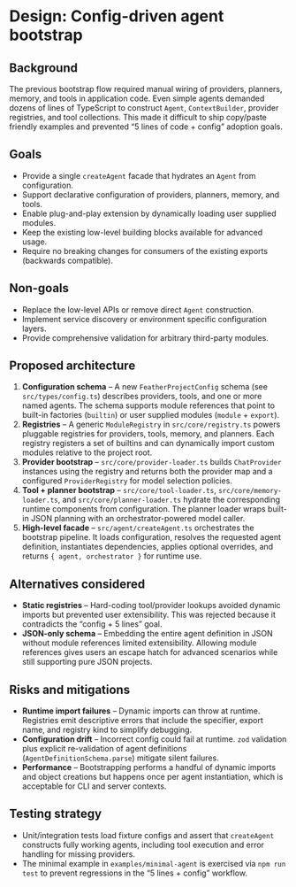 # Design: Config-driven agent bootstrap

## Background

The previous bootstrap flow required manual wiring of providers, planners, memory, and tools in
application code. Even simple agents demanded dozens of lines of TypeScript to construct
`Agent`, `ContextBuilder`, provider registries, and tool collections. This made it difficult to ship
copy/paste friendly examples and prevented “5 lines of code + config” adoption goals.

## Goals

- Provide a single `createAgent` facade that hydrates an `Agent` from configuration.
- Support declarative configuration of providers, planners, memory, and tools.
- Enable plug-and-play extension by dynamically loading user supplied modules.
- Keep the existing low-level building blocks available for advanced usage.
- Require no breaking changes for consumers of the existing exports (backwards compatible).

## Non-goals

- Replace the low-level APIs or remove direct `Agent` construction.
- Implement service discovery or environment specific configuration layers.
- Provide comprehensive validation for arbitrary third-party modules.

## Proposed architecture

1. **Configuration schema** – A new `FeatherProjectConfig` schema (see `src/types/config.ts`)
   describes providers, tools, and one or more named agents. The schema supports module
   references that point to built-in factories (`builtin`) or user supplied modules (`module` +
   `export`).
2. **Registries** – A generic `ModuleRegistry` in `src/core/registry.ts` powers pluggable
   registries for providers, tools, memory, and planners. Each registry registers a set of builtins
   and can dynamically import custom modules relative to the project root.
3. **Provider bootstrap** – `src/core/provider-loader.ts` builds `ChatProvider` instances using
   the registry and returns both the provider map and a configured `ProviderRegistry` for model
   selection policies.
4. **Tool + planner bootstrap** – `src/core/tool-loader.ts`, `src/core/memory-loader.ts`, and
   `src/core/planner-loader.ts` hydrate the corresponding runtime components from configuration.
   The planner loader wraps built-in JSON planning with an orchestrator-powered model caller.
5. **High-level facade** – `src/agent/createAgent.ts` orchestrates the bootstrap pipeline. It
   loads configuration, resolves the requested agent definition, instantiates dependencies,
   applies optional overrides, and returns `{ agent, orchestrator }` for runtime use.

## Alternatives considered

- **Static registries** – Hard-coding tool/provider lookups avoided dynamic imports but prevented
  user extensibility. This was rejected because it contradicts the “config + 5 lines” goal.
- **JSON-only schema** – Embedding the entire agent definition in JSON without module
  references limited extensibility. Allowing module references gives users an escape hatch for
  advanced scenarios while still supporting pure JSON projects.

## Risks and mitigations

- **Runtime import failures** – Dynamic imports can throw at runtime. Registries emit descriptive
  errors that include the specifier, export name, and registry kind to simplify debugging.
- **Configuration drift** – Incorrect config could fail at runtime. `zod` validation plus explicit
  re-validation of agent definitions (`AgentDefinitionSchema.parse`) mitigate silent failures.
- **Performance** – Bootstrapping performs a handful of dynamic imports and object creations
  but happens once per agent instantiation, which is acceptable for CLI and server contexts.

## Testing strategy

- Unit/integration tests load fixture configs and assert that `createAgent` constructs fully working
  agents, including tool execution and error handling for missing providers.
- The minimal example in `examples/minimal-agent` is exercised via `npm run test` to prevent
  regressions in the “5 lines + config” workflow.
